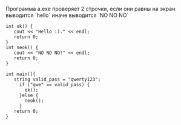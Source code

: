 <p>Программа a.exe проверяет 2 строчки, если они равны на экран выводится `hello` иначе выводится `NO NO NO` </p>

 ```
int ok() {
    cout << "Hello :)." << endl;
    return 0;
}
int neok() {
    cout << "NO NO NO!" << endl;
    return 0;
}

int main(){
    string valid_pass = "qwerty123";
      if ("qwe" == valid_pass) {
        ok();
      }else {
        neok();
      }
    return 0;
}
```
